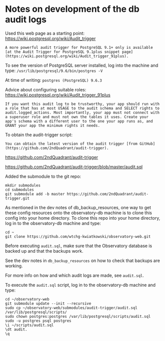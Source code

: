 # Notes on development of the db audit logs

Used this web page as a starting point: https://wiki.postgresql.org/wiki/Audit_trigger
```
A more powerful audit trigger for PostgreSQL 9.1+ only is available [at the Audit Trigger for PostgreSQL 9.1plus snippet page](https://wiki.postgresql.org/wiki/Audit_trigger_91plus).
```

To see the version of PostgreSQL server installed, log into the machine and type:
`/usr/lib/postgresql/9.6/bin/postgres -V`

At time of writing: `postgres (PostgreSQL) 9.6.3`

Advice about configuring suitable roles: https://wiki.postgresql.org/wiki/Audit_trigger_91plus
```
If you want this audit log to be trustworthy, your app should run with a role that has at most USAGE to the audit schema and SELECT rights to audit.logged_actions. Most importantly, your app must not connect with a superuser role and must not own the tables it uses. Create your app's schema with a different user to the one your app runs as, and GRANT your app the minimum rights it needs.
```

To obtain the audit-trigger script:
```
You can obtain the latest version of the audit trigger [from GitHub](https://github.com/2ndQuadrant/audit-trigger).
```


https://github.com/2ndQuadrant/audit-trigger

https://github.com/2ndQuadrant/audit-trigger/blob/master/audit.sql

Added the submodule to the git repo:
```
mkdir submodules
cd submodules
git submodule add -b master https://github.com/2ndQuadrant/audit-trigger.git
```

As mentioned in the dev notes of db_backup_resources, one way to get these config resources onto the observatory-db machine is to clone this config into your home directory. To clone this repo into your home directory, log in to the observatory-db machine and type:
```
cd ~
git clone https://github.com/wtchg-kwiatkowski/observatory-web.git

```


Before executing `audit.sql`, make sure that the Observatory database is backed up and that the backups work.

See the dev notes in `db_backup_resources` on how to check that backups are working.

For more info on how and which audit logs are made, see `audit.sql`.


To execute the `audit.sql` script, log in to the observatory-db machine and type:
```
cd ~/observatory-web
git submodule update --init --recursive
sudo cp ~/observatory-web/submodules/audit-trigger/audit.sql /var/lib/postgresql/scripts/
sudo chown postgres:postgres /var/lib/postgresql/scripts/audit.sql
sudo -u postgres psql postgres
\i ~/scripts/audit.sql
\dt audit.
\q
```


